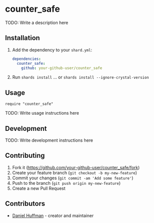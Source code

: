 # counter_safe

TODO: Write a description here

## Installation

1. Add the dependency to your `shard.yml`:

   ```yaml
   dependencies:
     counter_safe:
       github: your-github-user/counter_safe
   ```

2. Run `shards install`
  ... or `shards install --ignore-crystal-version`

## Usage

```crystal
require "counter_safe"
```

TODO: Write usage instructions here

## Development

TODO: Write development instructions here

## Contributing

1. Fork it (<https://github.com/your-github-user/counter_safe/fork>)
2. Create your feature branch (`git checkout -b my-new-feature`)
3. Commit your changes (`git commit -am 'Add some feature'`)
4. Push to the branch (`git push origin my-new-feature`)
5. Create a new Pull Request

## Contributors

- [Daniel Huffman](https://github.com/your-github-user) - creator and maintainer
